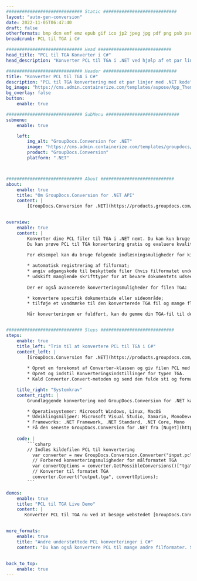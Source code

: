 ```yaml
---
############################# Static ############################
layout: "auto-gen-conversion"
date: 2022-11-05T06:47:40
draft: false
otherformats: bmp dcm emf emz epub gif ico jp2 jpeg jpg pdf png psb psd svg svgz tex tga tif tiff webp wmf wmz xps
breadcrumb: PCL til TGA i C#

############################# Head ############################
head_title: "PCL til TGA Konverter i C#"
head_description: "Konverter PCL til TGA i .NET ved hjælp af et par linjer kode. Brug GroupDocs Document Conversion API til at konvertere over 160 filformater."

############################# Header ############################
title: "Konverter PCL til TGA i C#"
description: "PCL til TGA konvertering med et par linjer med .NET kode"
bg_image: "https://cms.admin.containerize.com/templates/aspose/App_Themes/V3/images/bg/header1.png"
bg_overlay: false
button:
    enable: true

############################# SubMenu ############################
submenu:
    enable: true

    left:
        img_alt: "GroupDocs.Conversion for .NET"
        image: "https://cms.admin.containerize.com/templates/groupdocs/images/product-logos/90x90-noborder/groupdocs-conversion-net.png"
        product: "GroupDocs.Conversion"
        platform: ".NET"



############################# About ############################
about:
    enable: true
    title: "Om GroupDocs.Conversion for .NET API"
    content: |
        [GroupDocs.Conversion for .NET](https://products.groupdocs.com/conversion/net/) kan bruges til at konvertere Microsoft Word, Excel, PowerPoint, PDF, Visio og andre formater. GroupDocs.Conversion er en selvstændig API, der er velegnet til back-end og interne systemer, hvor høj ydeevne er påkrævet. Det afhænger ikke af nogen software som Microsoft eller Open Office.
    

overview:
    enable: true
    content: |
        Konverter dine PCL filer til TGA i .NET nemt. Du kan kun bruge et par C# kodelinjer i enhver platform efter eget valg, såsom - Windows, Linux, macOS.
        Du kan prøve PCL til TGA konvertering gratis og evaluere kvaliteten af ​​konverteringsresultaterne. Sammen med simple filkonverteringsscenarier kan du prøve mere avancerede muligheder for at indlæse kilden PCL fil og for at gemme output TGA resultat. 
        
        For eksempel kan du bruge følgende indlæsningsmuligheder for kilden PCL:

        * automatisk registrering af filformat;
        * angiv adgangskode til beskyttede filer (hvis filformatet understøtter det);
        * udskift manglende skrifttyper for at bevare dokumentets udseende.
        
        Der er også avancerede konverteringsmuligheder for filen TGA:

        * konvertere specifik dokumentside eller sideområde;
        * tilføje et vandmærke til den konverterede TGA fil og mange flere.

        Når konverteringen er fuldført, kan du gemme din TGA-fil til den lokale filsti eller ethvert tredjepartslager som FTP, Amazon S3, Google Drive, Dropbox osv. Bemærk venligst - for at konvertere PCL til {{ TO}} er der ikke behov for yderligere software installeret - som MS Office, Open Office, Adobe Acrobat Reader osv.


############################# Steps ############################
steps:
    enable: true
    title_left: "Trin til at konvertere PCL til TGA i C#"
    content_left: |
        [GroupDocs.Conversion for .NET](https://products.groupdocs.com/conversion/net/) gør det nemt for udviklere at konvertere en PCL fil til TGA med et par linjer kode.
        
        * Opret en forekomst af Converter-klassen og giv filen PCL med den fulde sti
        * Opret og indstil Konverteringsindstillinger for typen TGA.
        * Kald Converter.Convert-metoden og send den fulde sti og format (TGA) som en parameter

    title_right: "Systemkrav"
    content_right: |
        Grundlæggende konvertering med GroupDocs.Conversion for .NET kan udføres med nogle få enkle trin. Vores API'er understøttes på alle større platforme og operativsystemer. Før du udfører koden nedenfor, skal du sørge for, at du har følgende forudsætninger installeret på dit system.

        * Operativsystemer: Microsoft Windows, Linux, MacOS
        * Udviklingsmiljøer: Microsoft Visual Studio, Xamarin, MonoDevelop
        * Frameworks: .NET Framework, .NET Standard, .NET Core, Mono
        * Få den seneste GroupDocs.Conversion for .NET fra [Nuget](https://www.nuget.org/packages/groupdocs.conversion)
         
    code: |
        ```csharp    
        // Indlæs kildefilen PCL til konvertering
          var converter = new GroupDocs.Conversion.Converter("input.pcl");
          // Forbered konverteringsmuligheder for målformatet TGA
          var convertOptions = converter.GetPossibleConversions()["tga"].ConvertOptions;
          // Konverter til formatet TGA
          converter.Convert("output.tga", convertOptions);
        ```

demos:
    enable: true
    title: "PCL til TGA Live Demo"
    content: |
       Konverter PCL til TGA nu ved at besøge webstedet [GroupDocs.Conversion App](https://products.groupdocs.app/conversion/family). Online demo har følgende fordele
          

more_formats:
    enable: true
    title: "Andre understøttede PCL konverteringer i C#"
    content: "Du kan også konvertere PCL til mange andre filformater. Se venligst listen nedenfor."
       
       
back_to_top:
    enable: true
---
```

